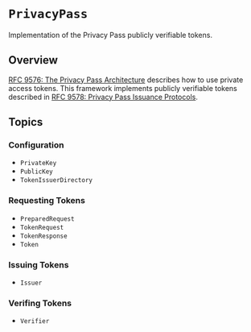 # ``PrivacyPass``

Implementation of the Privacy Pass publicly verifiable tokens.

## Overview

[RFC 9576: The Privacy Pass Architecture](https://www.rfc-editor.org/rfc/rfc9576) describes how to use private access tokens. This framework implements publicly verifiable tokens described in [RFC 9578: Privacy Pass Issuance Protocols](https://www.rfc-editor.org/rfc/rfc9578).

## Topics

### Configuration
- ``PrivateKey``
- ``PublicKey``
- ``TokenIssuerDirectory``

### Requesting Tokens
- ``PreparedRequest``
- ``TokenRequest``
- ``TokenResponse``
- ``Token``

### Issuing Tokens
- ``Issuer``

### Verifing Tokens
- ``Verifier``
